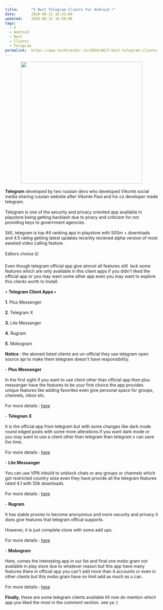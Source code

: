 ```yaml
---
title:		"5 Best Telegram Clients For Android !"
date:		2020-08-31 16:25:00
updated:	2020-08-31 16:58:06
tags: 
  - 5
  - Android
  - Best
  - Clients
  - Telegram	
permalink:	https://www.techtracker.in/2020/08/5-best-telegram-clients-for-android.html
---
```


<div><b><div class="separator" style="clear: both; text-align: center;">
  <a href="https://lh3.googleusercontent.com/-w70lbamkMNI/X0zXMXYorVI/AAAAAAAABk8/wQUOli2ITEoGIzJSVWdTNP_410E-aDq7ACLcBGAsYHQ/s1600/1598871340589354-0.png" imageanchor="1" style="margin-left: 1em; margin-right: 1em;">
    <img border="0" src="https://lh3.googleusercontent.com/-w70lbamkMNI/X0zXMXYorVI/AAAAAAAABk8/wQUOli2ITEoGIzJSVWdTNP_410E-aDq7ACLcBGAsYHQ/s1600/1598871340589354-0.png" width="400">
  </a>
</div><br></b></div><div><b>Telegram</b> developed by two russian devs who developed Vikonte social media sharing russian website after Vikonte Paul and his co developer made telegram.</div><div><br></div>Telegram is one of the security and privacy oriented app available in playstore being getting backlash due to piracy and criticism for not providing keys to government agencies.<div><br></div><div>Still, telegram is top #4 ranking app in playstore with 500m + downloads and 4.5 rating getting latest updates recently recieved alpha version of most awaited video calling feature.</div><div><br></div><div>Editors choice ☑️</div><div><br></div><div>Even though telegram official app give almost all features still&nbsp; lack some features which are only available in this client apps if you didn't liked the official app or you may want some other app even you may want to explore this clients worth to Install.</div><div><br></div><div>• <b>Telegram Client Apps •</b></div><div><b><br></b></div><div><b>1</b>. Plus Messenger</div><div><br></div><div><b>2</b>. Telegram X</div><div><br></div><div><b>3.</b> Lite Messanger</div><div><br></div><div><b>4</b>. Rugram</div><div><br></div><div><b>5</b>. Mobogram</div><div><br></div><div><b>Notice</b> : the aboved listed clients are un-official they use telegram open source api to make them telegram doesn't have responsibility.</div><div><br></div><div>- <b>Plus Messenger</b></div><div><br></div><div>In the first sight if you want to use client other than official app then plus messanger have the features to be your first choice the app provides unique features like adding favorites even give personal space for groups, channels, inbox etc.</div><div><br></div><div>For more details : <a href="https://play.google.com/store/apps/details?id=org.telegram.plus">here</a></div><div><br></div><div>- <b>Telegram X</b></div><div><br></div><div>It is the official app from telegram but with some changes like dark mode round edged posts with some more alterations if you want dark mode or you may want to use a client other than telegram than telegram x can save the time.</div><div><br></div><div>For more details : <a href="https://play.google.com/store/apps/details?id=org.thunderdog.challegram">here</a></div><div><br></div><div>- <b>Lite Messanger</b></div><div><br></div><div>You can use VPN inbuild to unblock chats or any groups or channels which got restricted country wise even they have provide all the telegram features rated 4.1 with 50k downloads.</div><div><br></div><div>For more details : <a href="https://play.google.com/store/apps/details?id=com.holavideocall.messengerchat">here</a></div><div><br></div><div>- <b>Rugram</b></div><div><br></div><div>It has stable proxies to become anonymous and more security and privacy it does give features that telegram offical supports.</div><div><br></div><div>However, it is just complete clone with some add ups.</div><div><br></div><div>For more details : <a href="https://play.google.com/store/apps/details?id=com.rugram.android">here</a></div><div><br></div><div>- <b>Mobogram</b></div><div><br></div><div>Here, comes the interesting app in our list and final one mobo gram not available in play store due to whatever reason but this app have many features there in official app you can't add more than 4 accounts or even in other clients but this mobo gram have no limit add as much as u can.</div><div><br></div><div>For more details : <a href="https://m.apkpure.com/mobogram/com.hanista.mobogram.play">here</a></div><div><br></div><div><b>Finally</b>, these are some telegram clients available till now do mention which app you liked the most in the comment section. see ya :)</div>
<!-- no comments on this post -->
